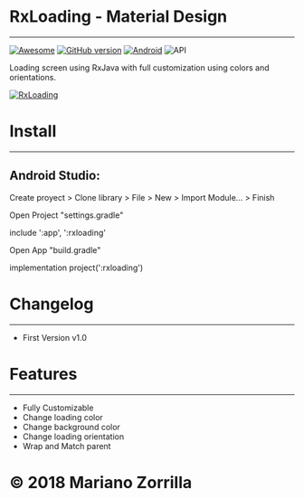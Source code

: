 # RxLoading - Material Design
_______________
[![Awesome](https://cdn.rawgit.com/sindresorhus/awesome/d7305f38d29fed78fa85652e3a63e154dd8e8829/media/badge.svg)](https://github.com/mkiisoft/RxLoading) [![GitHub version](https://d25lcipzij17d.cloudfront.net/badge.svg?id=gh&type=6&v=1.0b&x2=0)](https://github.com/mkiisoft/JokeGenerator) [![Android](https://img.shields.io/badge/language-Android-blue.svg)](https://github.com/mkiisoft/JokeGenerator) ![API](https://img.shields.io/badge/API-22%2B-brightgreen.svg?style=flat)

Loading screen using RxJava with full customization using colors and orientations.

[![RxLoading](https://image.ibb.co/ktepbd/Rx_Loading.gif)]("RxLoading")

# Install
_______________

## Android Studio:

Create proyect > Clone library > File > New > Import Module... > Finish

Open Project "settings.gradle"

include ':app', ':rxloading'

Open App "build.gradle"

implementation project(':rxloading')

# Changelog
_______________

- First Version v1.0

# Features
_______________

* Fully Customizable
* Change loading color
* Change background color
* Change loading orientation
* Wrap and Match parent

# © 2018 Mariano Zorrilla
